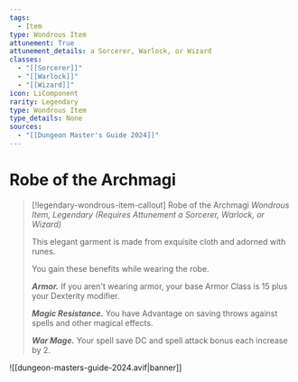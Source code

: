 ```yaml
---
tags:
  - Item
type: Wondrous Item
attunement: True
attunement_details: a Sorcerer, Warlock, or Wizard
classes:
  - "[[Sorcerer]]"
  - "[[Warlock]]"
  - "[[Wizard]]"
icon: LiComponent
rarity: Legendary
type: Wondrous Item
type_details: None
sources: 
  - "[[Dungeon Master's Guide 2024]]"
---
```

# Robe of the Archmagi
>[!legendary-wondrous-item-callout] Robe of the Archmagi
>_Wondrous Item, Legendary (Requires Attunement a Sorcerer, Warlock, or Wizard)_
>
>This elegant garment is made from exquisite cloth and adorned with runes.
>
>You gain these benefits while wearing the robe.
>
>**_Armor._** If you aren't wearing armor, your base Armor Class is 15 plus your Dexterity modifier.
>
>**_Magic Resistance._** You have Advantage on saving throws against spells and other magical effects.
>
>**_War Mage._** Your spell save DC and spell attack bonus each increase by 2.
>


![[dungeon-masters-guide-2024.avif|banner]]